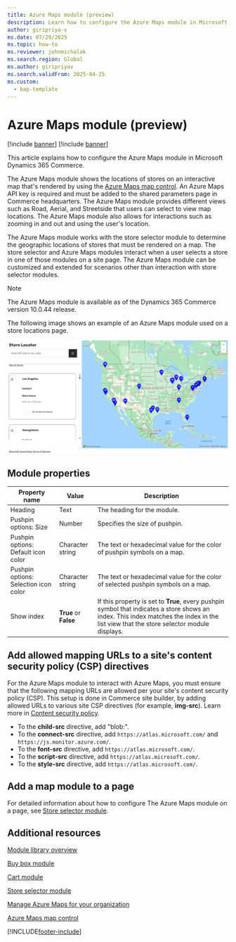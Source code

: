 ```yaml
---
title: Azure Maps module (preview)
description: Learn how to configure the Azure Maps module in Microsoft Dynamics 365 Commerce.
author: giripriya-v
ms.date: 07/29/2025
ms.topic: how-to
ms.reviewer: johnmichalak
ms.search.region: Global
ms.author: giripriyav
ms.search.validFrom: 2025-04-25
ms.custom:
  - bap-template
---
```


# Azure Maps module (preview)

[!include [banner](includes/banner.md)]
[!include [banner](includes/preview-banner.md)]

This article explains how to configure the Azure Maps module in Microsoft Dynamics 365 Commerce.

The Azure Maps module shows the locations of stores on an interactive map that's rendered by using the [Azure Maps map control](/azure/azure-maps/how-to-use-map-control). An Azure Maps API key is required and must be added to the shared parameters page in Commerce headquarters. The Azure Maps module provides different views such as Road, Aerial, and Streetside that users can select to view map locations. The Azure Maps module also allows for interactions such as zooming in and out and using the user's location.

The Azure Maps module works with the store selector module to determine the geographic locations of stores that must be rendered on a map. The store selector and Azure Maps modules interact when a user selects a store in one of those modules on a site page. The Azure Maps module can be customized and extended for scenarios other than interaction with store selector modules.

> [!NOTE]
> The Azure Maps module is available as of the Dynamics 365 Commerce version 10.0.44 release.

The following image shows an example of an Azure Maps module used on a store locations page.

![Example of a store selector module.](./media/store-locator-azure.PNG)

## Module properties

| Property name             | Value                 | Description |
|---------------------------|-----------------------|-------------|
| Heading | Text | The heading for the module. |
| Pushpin options: Size | Number | Specifies the size of pushpin. |
| Pushpin options: Default icon color | Character string | The text or hexadecimal value for the color of pushpin symbols on a map. |
| Pushpin options: Selection icon color | Character string | The text or hexadecimal value for the color of selected pushpin symbols on a map. |
| Show index | **True** or **False** | If this property is set to **True**, every pushpin symbol that indicates a store shows an index. This index matches the index in the list view that the store selector module displays. |

## Add allowed mapping URLs to a site's content security policy (CSP) directives

For the Azure Maps module to interact with Azure Maps, you must ensure that the following mapping URLs are allowed per your site's content security policy (CSP). This setup is done in Commerce site builder, by adding allowed URLs to various site CSP directives (for example, **img-src**). Learn more in [Content security policy](dev-itpro/manage-csp.md).
- To the **child-src** directive, add "blob:".  
- To the **connect-src** directive, add `https://atlas.microsoft.com/` and `https://js.monitor.azure.com/`.
- To the **font-src** directive, add `https://atlas.microsoft.com/`.
- To the **script-src** directive, add `https://atlas.microsoft.com/`.
- To the **style-src** directive, add `https://atlas.microsoft.com/`.

## Add a map module to a page

For detailed information about how to configure The Azure Maps module on a page, see [Store selector module](store-selector.md).
 
## Additional resources

[Module library overview](starter-kit-overview.md)

[Buy box module](add-buy-box.md)

[Cart module](add-cart-module.md)

[Store selector module](store-selector.md)

[Manage Azure Maps for your organization](./dev-itpro/manage-azure-maps.md)

[Azure Maps map control](/azure/azure-maps/how-to-use-map-control)


[!INCLUDE[footer-include](../includes/footer-banner.md)]
